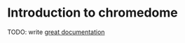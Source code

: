 # Introduction to chromedome

TODO: write [great documentation](http://jacobian.org/writing/what-to-write/)
